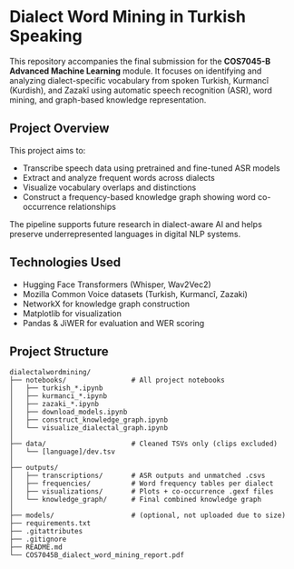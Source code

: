 # Dialect Word Mining in Turkish Speaking

This repository accompanies the final submission for the **COS7045-B Advanced Machine Learning** module. It focuses on identifying and analyzing dialect-specific vocabulary from spoken Turkish, Kurmancî (Kurdish), and Zazakî using automatic speech recognition (ASR), word mining, and graph-based knowledge representation.

## Project Overview

This project aims to:
- Transcribe speech data using pretrained and fine-tuned ASR models
- Extract and analyze frequent words across dialects
- Visualize vocabulary overlaps and distinctions
- Construct a frequency-based knowledge graph showing word co-occurrence relationships

The pipeline supports future research in dialect-aware AI and helps preserve underrepresented languages in digital NLP systems.

## Technologies Used

- Hugging Face Transformers (Whisper, Wav2Vec2)
- Mozilla Common Voice datasets (Turkish, Kurmancî, Zazaki)
- NetworkX for knowledge graph construction
- Matplotlib for visualization
- Pandas & JiWER for evaluation and WER scoring

## Project Structure

```plaintext
dialectalwordmining/
├── notebooks/                # All project notebooks
│   ├── turkish_*.ipynb
│   ├── kurmanci_*.ipynb
│   ├── zazaki_*.ipynb
│   ├── download_models.ipynb
│   ├── construct_knowledge_graph.ipynb
│   └── visualize_dialectal_graph.ipynb
│
├── data/                     # Cleaned TSVs only (clips excluded)
│   └── [language]/dev.tsv
│
├── outputs/
│   ├── transcriptions/       # ASR outputs and unmatched .csvs
│   ├── frequencies/          # Word frequency tables per dialect
│   ├── visualizations/       # Plots + co-occurrence .gexf files
│   └── knowledge_graph/      # Final combined knowledge graph
│
├── models/                   # (optional, not uploaded due to size)
├── requirements.txt
├── .gitattributes
├── .gitignore
├── README.md
└── COS7045B_dialect_word_mining_report.pdf
